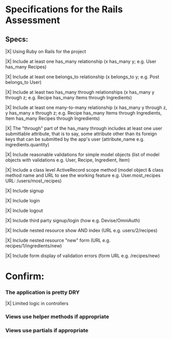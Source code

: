# Specifications for the Rails Assessment

## Specs:

|X| Using Ruby on Rails for the project

|X| Include at least one has_many relationship (x has_many y; e.g. User has_many Recipes)

|X| Include at least one belongs_to relationship (x belongs_to y; e.g. Post belongs_to User)

|X| Include at least two has_many through relationships (x has_many y through z; e.g. Recipe     has_many Items through Ingredients)

|X| Include at least one many-to-many relationship (x has_many y through z, y has_many x through z; e.g. Recipe has_many Items through Ingredients, Item has_many Recipes through Ingredients)

|X| The "through" part of the has_many through includes at least one user submittable attribute, that is to say, some attribute other than its foreign keys that can be submitted by the app's user (attribute_name e.g. ingredients.quantity)

|X| Include reasonable validations for simple model objects (list of model objects with validations e.g. User, Recipe, Ingredient, Item)

|X| Include a class level ActiveRecord scope method (model object & class method name and URL to see the working feature e.g. User.most_recipes URL: /users/most_recipes)

|X| Include signup
 
|X| Include login
 
|X| Include logout
 
|X| Include third party signup/login (how e.g. Devise/OmniAuth)
 
|X| Include nested resource show AND index (URL e.g. users/2/recipes)
 
|X| Include nested resource "new" form (URL e.g. recipes/1/ingredients/new)
 
|X| Include form display of validation errors (form URL e.g. /recipes/new)


# Confirm:

### The application is pretty DRY
|X| Limited logic in controllers
### Views use helper methods if appropriate
### Views use partials if appropriate